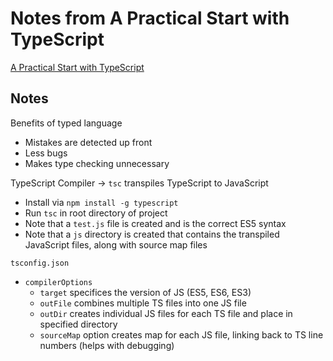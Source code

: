 # Notes from A Practical Start with TypeScript
[A Practical Start with TypeScript](https://app.pluralsight.com/library/courses/typescript-practical-start/table-of-contents)


## Notes
Benefits of typed language
- Mistakes are detected up front
- Less bugs
- Makes type checking unnecessary

TypeScript Compiler -> `tsc` transpiles TypeScript to JavaScript
- Install via `npm install -g typescript`
- Run `tsc` in root directory of project
 - Note that a `test.js` file is created and is the correct ES5 syntax
 - Note that a `js` directory is created that contains the transpiled JavaScript files, along with source map files

`tsconfig.json`
- `compilerOptions`
	- `target` specifices the version of JS (ES5, ES6, ES3)
	- `outFile` combines multiple TS files into one JS file
	- `outDir` creates individual JS files for each TS file and place in specified directory
	- `sourceMap` option creates map for each JS file, linking back to TS line numbers (helps with debugging)
